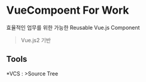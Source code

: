 # VueCompoent For Work
효율적인 업무를 위한 가능한 Reusable Vue.js Component

> Vue.js2 기반

## Tools
*VCS :  >Source Tree
